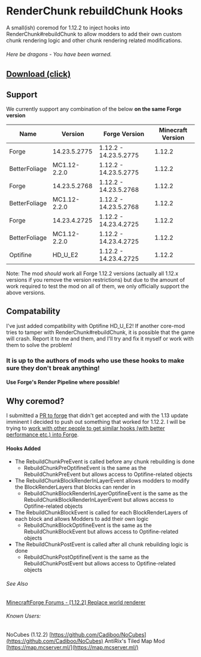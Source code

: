 # RenderChunk rebuildChunk Hooks
A small(ish) coremod for 1.12.2 to inject hooks into RenderChunk#rebuildChunk to allow modders to add their own custom chunk rendering logic and other chunk rendering related modifications.
###### Here be dragons - You have been warned.

## [Download (click)](https://github.com/Cadiboo/RenderChunk-rebuildChunk-Hooks/releases)

## Support
We currently support any combination of the below **on the same Forge version**

| Name          | Version       | Forge Version         | Minecraft Version|
| ------------- | ------------- | --------------------- | ---------------- |
| Forge         | 14.23.5.2775  | 1.12.2 - 14.23.5.2775 | 1.12.2           |
| BetterFoliage | MC1.12-2.2.0  | 1.12.2 - 14.23.5.2775 | 1.12.2           |
| Forge         | 14.23.5.2768  | 1.12.2 - 14.23.5.2768 | 1.12.2           |
| BetterFoliage | MC1.12-2.2.0  | 1.12.2 - 14.23.5.2768 | 1.12.2           |
| Forge         | 14.23.4.2725  | 1.12.2 - 14.23.4.2725 | 1.12.2           |
| BetterFoliage | MC1.12-2.2.0  | 1.12.2 - 14.23.4.2725 | 1.12.2           |
| Optifine      | HD_U_E2       | 1.12.2 - 14.23.4.2725 | 1.12.2           |

Note: The mod _should_ work all Forge 1.12.2 versions (actually all 1.12.x versions if you remove the version restrictions) but due to the amount of work required to test the mod on all of them, we only officially support the above versions.
## Compatability
I've just added compatibility with Optifine HD_U_E2!
If another core-mod tries to tamper with RenderChunk#rebuildChunk, it is possible that the game will crash. Report it to me and them, and I'll try and fix it myself or work with them to solve the problem!
### It is up to the authors of mods who use these hooks to make sure they don't break anything!
#### Use Forge's Render Pipeline where possible!

## Why coremod?
I submitted a [PR to forge](https://github.com/MinecraftForge/MinecraftForge/pull/5166) that didn't get accepted and with the 1.13 update imminent I decided to push out something that worked for 1.12.2. I will be trying to [work with other people to get similar hooks (with better performance etc.) into Forge](https://github.com/MinecraftForge/MinecraftForge/pull/5166#issuecomment-427589440).

#### Hooks Added
- The RebuildChunkPreEvent is called before any chunk rebuilding is done
    - RebuildChunkPreOptifineEvent is the same as the RebuildChunkPreEvent but allows access to Optifine-related objects
- The RebuildChunkBlockRenderInLayerEvent allows modders to modify the BlockRenderLayers that blocks can render in
    - RebuildChunkBlockRenderInLayerOptifineEvent is the same as the RebuildChunkBlockRenderInLayerEvent but allows access to Optifine-related objects
- The RebuildChunkBlockEvent is called for each BlockRenderLayers of each block and allows Modders to add their own logic
    - RebuildChunkBlockOptifineEvent is the same as the RebuildChunkBlockEvent but allows access to Optifine-related objects
- The RebuildChunkPostEvent is called after all chunk rebuilding logic is done
    - RebuildChunkPostOptifineEvent is the same as the RebuildChunkPostEvent but allows access to Optifine-related objects

###### See Also
[MinecraftForge Forums - [1.12.2] Replace world renderer](http://www.minecraftforge.net/forum/topic/66516-1122-replace-world-renderer/)

###### Known Users:
NoCubes (1.12.2) [https://github.com/Cadiboo/NoCubes](https://github.com/Cadiboo/NoCubes)
AntiRix's Tiled Map Mod [https://map.mcserver.ml/](https://map.mcserver.ml/)

